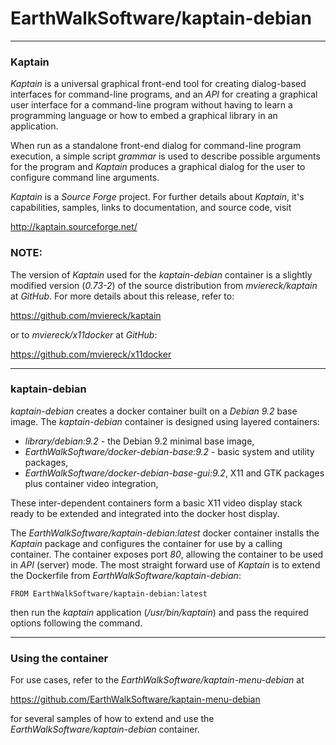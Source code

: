 # EarthWalkSoftware/kaptain-debian
_____________________

### Kaptain

*Kaptain* is a universal graphical front-end tool for creating dialog-based interfaces for command-line programs, and an *API* for creating a graphical user interface for a command-line program without having to learn a programming language or how to embed a graphical library in an application.

When run as a standalone front-end dialog for command-line program execution, a simple script *grammar* is used to describe possible arguments for the program and *Kaptain* produces a graphical dialog for the user to configure command line arguments.

*Kaptain* is a *Source Forge* project.  For further details about *Kaptain*, it's capabilities, samples, links to documentation, and source code, visit

  http://kaptain.sourceforge.net/  

### NOTE:
The version of *Kaptain* used for the *kaptain-debian* container is a slightly modified version (*0.73-2*) of the source distribution from *mviereck/kaptain* at *GitHub*. For more details about this release, refer to:  

  https://github.com/mviereck/kaptain

or to *mviereck/x11docker* at *GitHub*:

  https://github.com/mviereck/x11docker

_____________________

### kaptain-debian

*kaptain-debian* creates a docker container built on a *Debian 9.2* base image.  The *kaptain-debian* container is designed using layered containers:

- *library/debian:9.2* - the Debian 9.2 minimal base image,
- *EarthWalkSoftware/docker-debian-base:9.2* - basic system and utility packages,
- *EarthWalkSoftware/docker-debian-base-gui:9.2*, X11 and GTK packages plus container video integration,

These inter-dependent containers form a basic X11 video display stack ready to be extended and integrated into the docker host display.

The *EarthWalkSoftware/kaptain-debian:latest* docker container installs the *Kaptain* package and configures the container for use by a calling container.  The container exposes port *80*, allowing the container to be used in *API* (server) mode. The most straight forward use of *Kaptain* is to extend the Dockerfile from *EarthWalkSoftware/kaptain-debian*:

    FROM EarthWalkSoftware/kaptain-debian:latest  

then run the *kaptain* application (*/usr/bin/kaptain*) and pass the required options following the command.

_____________________

### Using the container

For use cases, refer to the *EarthWalkSoftware/kaptain-menu-debian* at

  https://github.com/EarthWalkSoftware/kaptain-menu-debian

for several samples of how to extend and use the *EarthWalkSoftware/kaptain-debian* container.

